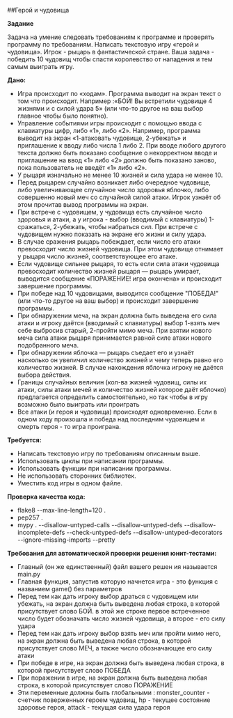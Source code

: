 ##Герой и чудовища

**Задание**

Задача на умение следовать требованиям к программе и проверять программу по требованиям.
Написать текстовую игру «герой и чудовища». 
Игрок - рыцарь в фантастической стране. Ваша задача - победить 10 чудовищ чтобы спасти королевство от нападения и тем самым выиграть игру.

**Дано:**

- Игра происходит по «ходам». Программа выводит на экран текст о том что происходит. Например :«БОЙ! Вы встретили чудовище  4 жизнями и с силой удара 5» (или что-то другое на ваш выбор главное чтобы было понятно).
- Управление событиями игры происходит с помощью ввода с клавиатуры цифр, либо «1», либо «2». Например, программа выводит на экран «1-атаковать чудовище, 2-убежать» и приглашение к вводу либо числа 1 либо 2. При вводе любого другого текста должно быть показано сообщение о некорректном вводе и приглашение на ввод «1» либо «2» должно быть показано заново, пока пользователь не введёт «1» либо «2».
- У рыцаря изначально не менее 10 жизней и сила удара не менее 10.
- Перед рыцарем случайно возникает либо очередное чудовище, либо увеличивающее случайное число здоровья яблочко, либо совершенно новый меч со случайной силой атаки. Игрок узнаёт об этом прочитав вывод программы на экран.
- При встрече с чудовищем, у чудовища есть случайное число здоровья и атаки, а у игрока - выбор (вводимый с клавиатуры) 1-сражаться, 2-убежать, чтобы набраться сил. При встрече с чудовищем нужно показать на экране его жизни и силу удара.
- В случае сражения рыцарь побеждает, если число его атаки превосходит число жизней чудовища. При этом чудовище отнимает у рыцаря число жизней, соответствующее его атаке.
- Если чудовище сильнее рыцаря, то есть если сила атаки чудовища превосходит количество жизней рыцаря — рыцарь умирает, выводится сообщение «ПОРАЖЕНИЕ! игра окончена» и происходит завершение программы.
- При победе над 10 чудовищами, выводится сообщение  "ПОБЕДА!" (или что-то другое на ваш выбор) и происходит завершение программы.
- При обнаружении меча, на экран должна быть выведена его сила атаки и игроку даётся (вводимый с клавиатуры) выбор 1-взять меч себе выбросив старый, 2-пройти мимо меча. При взятии нового меча сила атаки рыцаря принимается равной силе атаки нового подобранного меча.
- При обнаружении яблочка — рыцарь съедает его и узнаёт насколько он увеличил количество жизней и чему теперь равно его количество жизней. В случае нахождения яблочка игроку не даётся выбора действия.
- Границы случайных величин (кол-ва жизней чудовищ, силы их атаки, силы атаки мечей и количество жизней которое даёт яблочко) предлагается определить самостоятельно, но так чтобы в игру возможно было выиграть или проиграть
- Все атаки (и героя и чудовища) происходят одновременно. Если в одном ходу произошла и победа над последним чудовищем и смерть героя - то игра проиграна.

**Требуется:**

- Написать текстовую игру по требованиям описанным выше.
- Использовать циклы при написании программы.
- Использовать функции при написании программы.
- Не использовать сторонних библиотек.
- Уместить код игры в одном файле.

**Проверка качества кода:**

- flake8 --max-line-length=120 .
- pep257 .
- mypy . --disallow-untyped-calls --disallow-untyped-defs --disallow-incomplete-defs --check-untyped-defs  --disallow-untyped-decorators --ignore-missing-imports --pretty

**Требования для автоматической проверки решения юнит-тестами:**

- Главный (он же единственный) файл вашего решен ия называется main.py
- Главная функция, запустив которую начнется игра - это функция с названием game() без параметров
- Перед тем как дать игроку выбор драться с чудовищем или убежать, на экран должна быть выведена любая строка, в которой присутствует слово БОЙ. в этой же строке первое встреченное число будет обозначать число жизней чудовища, а второе - его силу удара
- Перед тем как дать игроку выбор взять меч или пройти мимо него, на экран должна быть выведена любая строка, в которой присутствует слово МЕЧ, а также число обозначающее его силу атаки
- При победе в игре, на экран должна быть выведена любая строка, в которой присутствует слово ПОБЕДА
- При поражении в игре, на экран должна быть выведена любая строка, в которой присутствует слово ПОРАЖЕНИЕ
- Эти переменные должны быть глобальными : monster_counter - счетчик поверженных героем чудовищ, hp - текущее состояние здоровье героя, attack - текущая сила удара героя 
